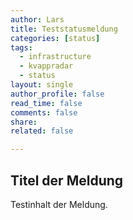 ```yaml
---
author: Lars
title: Teststatusmeldung
categories: [status]
tags:
  - infrastructure
  - kvappradar
  - status
layout: single
author_profile: false
read_time: false
comments: false
share: 
related: false

---
```


## Titel der Meldung

Testinhalt der Meldung.
